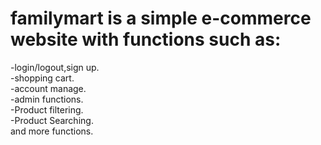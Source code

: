 # familymart is a simple e-commerce website with functions such as:<br>
-login/logout,sign up.<br>
-shopping cart.<br>
-account manage.<br>
-admin functions.<br>
-Product filtering.<br>
-Product Searching.<br>
and more functions.
